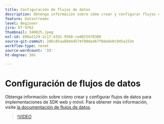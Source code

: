 ```yaml
---
title: Configuración de flujos de datos
description: Obtenga información sobre cómo crear y configurar flujos de datos
feature: Datastreams
level: Beginner
jira: KT-9762
thumbnail: 340825.jpeg
exl-id: 890a2129-1c17-43d1-9568-ce8025470306
source-git-commit: 286c85aa88d44574f00ded67f0de8e0c945a153e
workflow-type: tm+mt
source-wordcount: '33'
ht-degree: 36%

---
```


# Configuración de flujos de datos

Obtenga información sobre cómo crear y configurar flujos de datos para implementaciones de SDK web y móvil. Para obtener más información, visite [la documentación de flujos de datos](https://experienceleague.adobe.com/docs/experience-platform/edge/fundamentals/datastreams.html?lang=es).

>[!VIDEO](https://video.tv.adobe.com/v/344991?learn=on&enablevpops&captions=spa)
